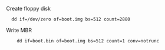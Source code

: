 
Create floppy disk
```
  dd if=/dev/zero of=boot.img bs=512 count=2880
```

Write MBR
```
	dd if=boot.bin of=boot.img bs=512 count=1 conv=notrunc
```